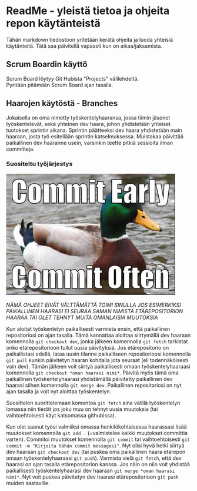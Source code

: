 # ReadMe - yleistä tietoa ja ohjeita repon käytänteistä

Tähän markdown tiedostoon yritetään kerätä ohjeita ja luoda yhteisiä käytänteitä. Tätä saa päivitellä vapaasti kun on aikaa/jaksamista.

## Scrum Boardin käyttö

Scrum Board löytyy Git Hubista "Projects" välilehdeltä.  
Pyritään pitämään Scrum Board ajan tasalla.

## Haarojen käytöstä - Branches

Jokaisella on oma nimetty työskentelyhaaransa, jossa tiimin jäsenet työskentelevät, sekä yhteinen dev haara, johon yhdistetään yhteiset tuotokset sprintin aikana. Sprintin päätteeksi dev haara yhdistetään main haaraan, josta työ esitellään sprintin katselmuksessa. Muistakaa päivittää paikallinen dev haaranne usein, varsinkin teette pitkiä sessioita ilman committeja.

### Suositeltu työjärjestys

![mallard duck commitment advice](/Dokumentit/Kaaviot/Kuvat/Wise_Mallard_of_Commits.png)

_NÄMÄ OHJEET EIVÄT VÄLTTÄMÄTTÄ TOIMI SINULLA JOS ESIMERKIKSI PAIKALLINEN HAARASI EI SEURAA SAMAN NIMISTÄ ETÄREPOSITORION HAARAA TAI OLET TEHNYT MUITA OMANLAISIA MUUTOKSIA_

Kun aloitat työskentelyn paikallisesti varmista ensin, että paikallinen repositoriosi on ajan tasalla. Tämä kannattaa aloittaa siirtymällä dev haaraan komennolla `git checkout dev`, jonka jälkeen komennolla `git fetch` tarkistat onko etärepositorioon tullut uusia päivityksiä. Jos etärepositorio on paikallistasi edellä, lataa uusin tilanne paikalliseen repositorioosi komennolla `git pull` kunkin päivitetyn haaran kohdalla jota seuraat (eli todennäköisesti vain dev).
Tämän jälkeen voit siirtyä paikallisesti omaan työskentelyhaaraasi komennolla `git checkout *oman haarasi nimi*`. Päivitä myös tämä oma paikallinen työskentelyhaarasi yhdistämällä päivitetty paikallinen dev haarasi siihen komennolla `git merge dev`. Paikallinen repositoriosi on nyt ajan tasalla ja voit nyt aloittaa työskentelyn.

Suosittelen suorittelemaan komentoa `git fetch` aina välillä työskentelyn lomassa niin tiedät jos joku muu on tehnyt uusia muutoksia (tai vaihtoehtoisesti käyt katsomassa githubissa).

Kun olet saanut työsi valmiiksi omassa henkilökohtaisessa haarassasi lisää muutokset komennolla `git add .` (=valmistelee kaikki muutokset committia varten). Commitoi muutokset komennolla `git commit` tai vaihtoehtoisesti `git commit -m "Kirjoita tähän commit messagesi"`. Nyt olisi hyvä hetki siirtyä dev haaraan `git checkout dev` (tai puskea oma paikallinen haara etärepon omaan työskentelyhaaraasi `git push`). Varmista vielä `git fetch`, että dev haarasi on ajan tasalla etärepositorion kanssa. Jos näin on niin voit yhdistää paikallisesti työskentelyhaarasi dev haaraan `git merge *oman haarasi nimi*`. Nyt voit puskea päivitetyn dev haarasi etärepositorioon `git push` muiden saataville.
